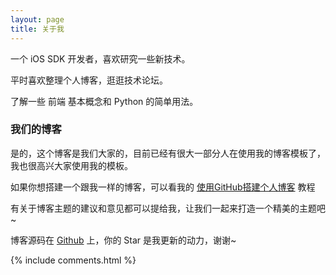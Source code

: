 ```yaml
---
layout: page
title: 关于我 
---
```


一个 iOS SDK 开发者，喜欢研究一些新技术。
<p>
平时喜欢整理个人博客，逛逛技术论坛。
<p>
了解一些 前端 基本概念和 Python 的简单用法。

<p>

<h3> 我们的博客 </h3>  

<p>

是的，这个博客是我们大家的，目前已经有很大一部分人在使用我的博客模板了，我也很高兴大家使用我的模板。

<p>

如果你想搭建一个跟我一样的博客，可以看我的 
<a href="https://mypirlo.github.io/2018/03/%E4%BD%BF%E7%94%A8GitHub%E6%90%AD%E5%BB%BA%E4%B8%AA%E4%BA%BA%E5%8D%9A%E5%AE%A2/"> 使用GitHub搭建个人博客</a>
教程

<p>

有关于博客主题的建议和意见都可以提给我，让我们一起来打造一个精美的主题吧~ 

<p> 

博客源码在 <a target="_blank" href="https://github.com/myPirlo/myPirlo.github.io/">Github</a> 上，你的 Star 是我更新的动力，谢谢~

<p> 

<p> 

<p> 


{% include comments.html %}

